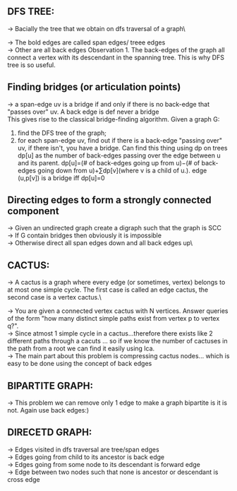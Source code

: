 **DFS TREE:**
---
-> Bacially the tree that we obtain on dfs traversal of a graph\


-> The bold edges are called span edges/ treee edges\
-> Other are all back edges
Observation 1. The back-edges of the graph all connect a vertex with its descendant in the spanning tree. This is why DFS tree is so useful.

**Finding bridges (or articulation points)**
--
-> a span-edge uv is a bridge if and only if there is no back-edge that "passes over" uv. A back edge is def never a bridge\
This gives rise to the classical bridge-finding algorithm. Given a graph G:
1. find the DFS tree of the graph;
2. for each span-edge uv, find out if there is a back-edge "passing over" uv, if there isn't, you have a bridge.
Can find this thing using dp on trees
dp[u] as the number of back-edges passing over the edge between u and its parent. 
dp[u]=(# of back-edges going up from u)−(# of back-edges going down from u)+∑dp[v](where v is a child of u.).
edge (u,p[v]) is a bridge iff dp[u]=0


**Directing edges to form a strongly connected component**
--

-> Given an undirected graph create a digraph such that the graph is SCC\
-> If G contain bridges then obviously it is impossible\
-> Otherwise direct all span edges down and all back edges up\

**CACTUS:**
--
-> A cactus is a graph where every edge (or sometimes, vertex) belongs to at most one simple cycle. The first case is called an edge cactus, the second case is a vertex cactus.\

-> You are given a connected vertex cactus with N vertices. Answer queries of the form "how many distinct simple paths exist from vertex p to vertex q?".\
-> Since atmost 1 simple cycle in a cactus...therefore there exists like 2 different paths through a cacuts ... so if we know the number of cactuses in the path from a root we can find it easily using lca.\
-> The main part about this problem is compressing cactus nodes... which is easy to be done using the concept of back edges


**BIPARTITE GRAPH:**
--

-> This problem we can remove only 1 edge to make a graph bipartite is it is not. Again use back edges:)


**DIRECETD GRAPH:**
--

-> Edges visited in dfs traversal are tree/span edges\
-> Edges going from child to its ancestor is back edge\
-> Edges going from some node to its descendant is forward edge\
-> Edge between two nodes such that none is ancestor or descendant is cross edge
